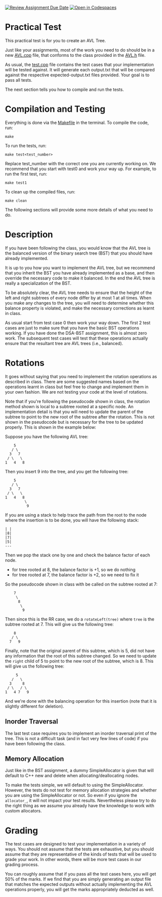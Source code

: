 [![Review Assignment Due Date](https://classroom.github.com/assets/deadline-readme-button-24ddc0f5d75046c5622901739e7c5dd533143b0c8e959d652212380cedb1ea36.svg)](https://classroom.github.com/a/ixO3hiiO)
[![Open in Codespaces](https://classroom.github.com/assets/launch-codespace-7f7980b617ed060a017424585567c406b6ee15c891e84e1186181d67ecf80aa0.svg)](https://classroom.github.com/open-in-codespaces?assignment_repo_id=12689563)
# Practical Test

This practical test is for you to create an AVL Tree.

Just like your assignments, most of the work you need to do should be in a new [AVL.cpp](AVL.cpp) file, that conforms to the class provided in the [AVL.h](AVL.h) file.

As usual, the [test.cpp](test.cpp) file contains the test cases that your implementation will be tested against. It will generate each output<test-number>.txt that will be compared against the respective expected-output<test-number>.txt files provided. Your goal is to pass all tests.

The next section tells you how to compile and run the tests. 

# Compilation and Testing

Everything is done via the [Makefile](Makefile) in the terminal. To compile the code, run:

```
make
```

To run the tests, run:

```
make test<test_number>
```

Replace test_number with the correct one you are currently working on. We recommend that you start with test0 and work your way up.
For example, to run the first test, run:

```
make test1
```

To clean up the compiled files, run:

```
make clean
```

The following sections will provide some more details of what you need to do.

# Description

If you have been following the class, you would know that the AVL tree is the balanced version of the binary search tree (BST) that you should have already implemented. 

It is up to you how you want to implement the AVL tree, but we recommend that you inherit the BST you have already implemented as a base, and then override the necessary code to make it balanced. In the end the AVL tree is really a specialization of the BST.

To be absolutely clear, the AVL tree needs to ensure that the height of the left and right subtrees of every node differ by at most 1 at all times. When you make any changes to the tree, you will need to determine whether this balance property is violated, and make the necessary corrections as learnt in class. 

As usual start from test case 0 then work your way down. The first 2 test cases are just to make sure that you have the basic BST operations working. If you have done the DSA-BST assignment, this is almost zero work. The subsequent test cases will test that these operations actually ensure that the resultant tree are AVL trees (i.e., balanced).

# Rotations

It goes without saying that you need to implement the rotation operations as described in class. There are some suggested names based on the operations learnt in class but feel free to change and implement them in your own fashion. We are not testing your code at the level of rotations. 

Note that if you're following the pseudocode shown in class, the rotation method shown is local to a subtree rooted at a specific node. An implementation detail is that you will need to update the parent of the subtree to point to the new root of the subtree after the rotation. This is not shown in the pseudocode but is necessary for the tree to be updated properly. This is shown in the example below:

Suppose you have the following AVL tree:

```
    5
   / \
  3   7
 / \   \
1   4   8
```

Then you insert 9 into the tree, and you get the following tree:

```
    5
   / \
  3   7
 / \   \
1   4   8
         \
          9      
```

If you are using a stack to help trace the path from the root to the node where the insertion is to be done, you will have the following stack:

```
| |
|8|
|7|
|5|
---
```

Then we pop the stack one by one and check the balance factor of each node.
- for tree rooted at 8, the balance factor is +1, so we do nothing
- for tree rooted at 7, the balance factor is +2, so we need to fix it

So the pseudocode shown in class with be called on the subtree rooted at 7:

```
    7
     \
      8
       \
        9
```

Then since this is the RR case, we do a `rotateLeft(tree)` where `tree` is the subtree rooted at 7. This will give us the following tree:

```
    8
   / \
  7   9
```

Finally, note that the original parent of this subtree, which is 5, did not have any information that the root of this subtree changed. So we need to update the `right` child of 5 to point to the new root of the subtree, which is 8. This will give us the following tree:

```
     5
   /   \
  3     8
 / \   / \
1   4 7   9
```

And we're done with the balancing operation for this insertion (note that it is slightly different for deletion).

## Inorder Traversal

The last test case requires you to implement an inorder traversal print of the tree. This is not a difficult task (and in fact very few lines of code) if you have been following the class.

## Memory Allocation

Just like in the BST assignment, a dummy SimpleAllocator is given that will default to C++ new and delete when allocating/deallocating nodes.

To make the tests simple, we will default to using the SimpleAllocator. However, the tests do not test for memory allocation strategies and whether you are using the SimpleAllocator or not. So even if you ignore the `allocator_`, it will not impact your test results. Nevertheless please try to do the right thing as we assume you already have the knowledge to work with custom allocators.

# Grading

The test cases are designed to test your implementation in a variety of ways. You should not assume that the tests are exhaustive, but you should assume that they are representative of the kinds of tests that will be used to grade your work. In other words, there will be more test cases in our grading process.

You can roughly assume that if you pass all the test cases here, you will get 50% of the marks. If we find that you are simply generating an output file that matches the expected outputs without actually implementing the AVL operations properly, you will get the marks appropriately deducted as well.
